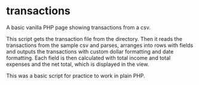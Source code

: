 # transactions
A basic vanilla PHP page showing transactions from a csv.

This script gets the transaction file from the directory. Then it reads the transactions from the sample csv and parses, arranges into rows with fields and outputs
the transactions with custom dollar formatting and date formatting. Each field is then calculated with total income and total expenses and the net total, which is displayed in
the view.

This was a basic script for practice to work in plain PHP.
